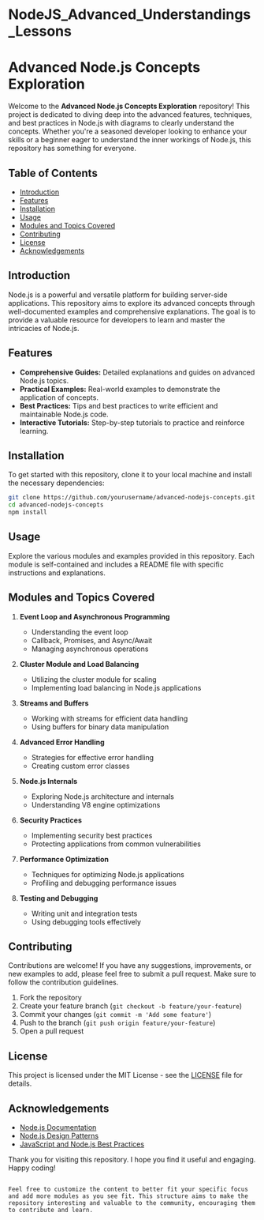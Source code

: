 # NodeJS_Advanced_Understandings_Lessons

 
# Advanced Node.js Concepts Exploration

Welcome to the **Advanced Node.js Concepts Exploration** repository! This project is dedicated to diving deep into the advanced features, techniques, and best practices in Node.js with diagrams to clearly understand the concepts. Whether you're a seasoned developer looking to enhance your skills or a beginner eager to understand the inner workings of Node.js, this repository has something for everyone.

## Table of Contents

- [Introduction](#introduction)
- [Features](#features)
- [Installation](#installation)
- [Usage](#usage)
- [Modules and Topics Covered](#modules-and-topics-covered)
- [Contributing](#contributing)
- [License](#license)
- [Acknowledgements](#acknowledgements)

## Introduction

Node.js is a powerful and versatile platform for building server-side applications. This repository aims to explore its advanced concepts through well-documented examples and comprehensive explanations. The goal is to provide a valuable resource for developers to learn and master the intricacies of Node.js.

## Features

- **Comprehensive Guides:** Detailed explanations and guides on advanced Node.js topics.
- **Practical Examples:** Real-world examples to demonstrate the application of concepts.
- **Best Practices:** Tips and best practices to write efficient and maintainable Node.js code.
- **Interactive Tutorials:** Step-by-step tutorials to practice and reinforce learning.

## Installation

To get started with this repository, clone it to your local machine and install the necessary dependencies:

```bash
git clone https://github.com/yourusername/advanced-nodejs-concepts.git
cd advanced-nodejs-concepts
npm install
```

## Usage

Explore the various modules and examples provided in this repository. Each module is self-contained and includes a README file with specific instructions and explanations.



## Modules and Topics Covered

1. **Event Loop and Asynchronous Programming**
   - Understanding the event loop
   - Callback, Promises, and Async/Await
   - Managing asynchronous operations

2. **Cluster Module and Load Balancing**
   - Utilizing the cluster module for scaling
   - Implementing load balancing in Node.js applications

3. **Streams and Buffers**
   - Working with streams for efficient data handling
   - Using buffers for binary data manipulation

4. **Advanced Error Handling**
   - Strategies for effective error handling
   - Creating custom error classes

5. **Node.js Internals**
   - Exploring Node.js architecture and internals
   - Understanding V8 engine optimizations

6. **Security Practices**
   - Implementing security best practices
   - Protecting applications from common vulnerabilities

7. **Performance Optimization**
   - Techniques for optimizing Node.js applications
   - Profiling and debugging performance issues

8. **Testing and Debugging**
   - Writing unit and integration tests
   - Using debugging tools effectively

## Contributing

Contributions are welcome! If you have any suggestions, improvements, or new examples to add, please feel free to submit a pull request. Make sure to follow the contribution guidelines.

1. Fork the repository
2. Create your feature branch (`git checkout -b feature/your-feature`)
3. Commit your changes (`git commit -m 'Add some feature'`)
4. Push to the branch (`git push origin feature/your-feature`)
5. Open a pull request

## License

This project is licensed under the MIT License - see the [LICENSE](LICENSE) file for details.

## Acknowledgements

- [Node.js Documentation](https://nodejs.org/en/docs/)
- [Node.js Design Patterns](https://www.nodejsdesignpatterns.com/)
- [JavaScript and Node.js Best Practices](https://github.com/goldbergyoni/nodebestpractices)

Thank you for visiting this repository. I hope you find it useful and engaging. Happy coding!
```

Feel free to customize the content to better fit your specific focus and add more modules as you see fit. This structure aims to make the repository interesting and valuable to the community, encouraging them to contribute and learn.
